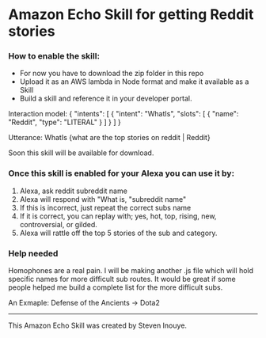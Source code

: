 # Amazon Echo Skill for getting Reddit stories

### How to enable the skill:

 * For now you have to download the zip folder in this repo
 * Upload it as an AWS lambda in Node format and make it available as a Skill
 * Build a skill and reference it in your developer portal. 

Interaction model:
{
  "intents": [ {
    "intent": "WhatIs",
    "slots": [ {
       "name": "Reddit",
       "type": "LITERAL"
    } ]
  } ]
}

Utterance: WhatIs {what are the top stories on reddit | Reddit}

Soon this skill will be available for download.

### Once this skill is enabled for your Alexa you can use it by:

1. Alexa, ask reddit subreddit name
2. Alexa will respond with "What is, "subreddit name"
3. If this is incorrect, just repeat the correct subs name
4. If it is correct, you can replay with; yes, hot, top, rising, new, controversial, or gilded.
5. Alexa will rattle off the top 5 stories of the sub and category.

### Help needed

Homophones are a real pain. I will be making another .js file which will hold specific names for more difficult sub routes. It would be great if some people helped me build a complete list for the more difficult subs. 

An Exmaple: Defense of the Ancients -> Dota2





---
This Amazon Echo Skill was created by Steven Inouye. 
